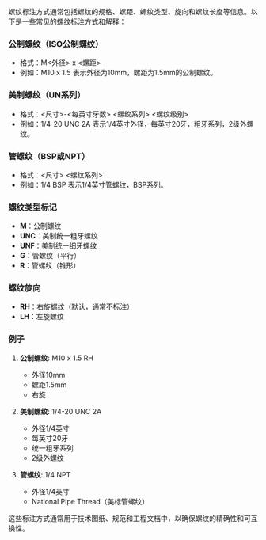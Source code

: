 螺纹标注方式通常包括螺纹的规格、螺距、螺纹类型、旋向和螺纹长度等信息。以下是一些常见的螺纹标注方式和解释：

### 公制螺纹（ISO公制螺纹）
- 格式：M<外径> x <螺距>
- 例如：M10 x 1.5 表示外径为10mm，螺距为1.5mm的公制螺纹。

### 美制螺纹（UN系列）
- 格式：<尺寸>-<每英寸牙数> <螺纹系列> <螺纹级别>
- 例如：1/4-20 UNC 2A 表示1/4英寸外径，每英寸20牙，粗牙系列，2级外螺纹。

### 管螺纹（BSP或NPT）
- 格式：<尺寸> <螺纹系列>
- 例如：1/4 BSP 表示1/4英寸管螺纹，BSP系列。

### 螺纹类型标记
- **M**：公制螺纹
- **UNC**：美制统一粗牙螺纹
- **UNF**：美制统一细牙螺纹
- **G**：管螺纹（平行）
- **R**：管螺纹（锥形）

### 螺纹旋向
- **RH**：右旋螺纹（默认，通常不标注）
- **LH**：左旋螺纹

### 例子
1. **公制螺纹**: M10 x 1.5 RH
   - 外径10mm
   - 螺距1.5mm
   - 右旋

2. **美制螺纹**: 1/4-20 UNC 2A
   - 外径1/4英寸
   - 每英寸20牙
   - 统一粗牙系列
   - 2级外螺纹

3. **管螺纹**: 1/4 NPT
   - 外径1/4英寸
   - National Pipe Thread（美标管螺纹）

这些标注方式通常用于技术图纸、规范和工程文档中，以确保螺纹的精确性和可互换性。